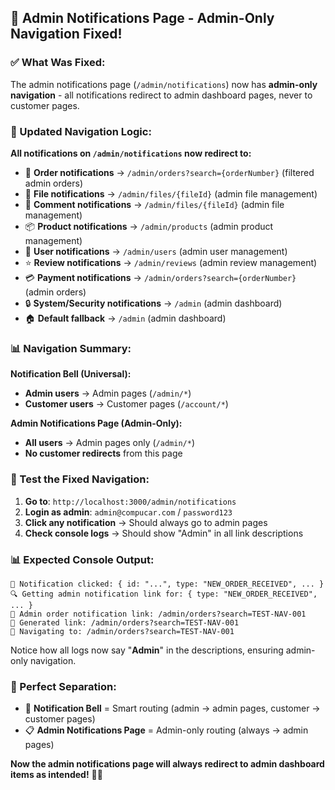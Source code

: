 ## 🎯 **Admin Notifications Page - Admin-Only Navigation Fixed!**

### **✅ What Was Fixed:**

The admin notifications page (`/admin/notifications`) now has **admin-only navigation** - all notifications redirect to admin dashboard pages, never to customer pages.

### **🔧 Updated Navigation Logic:**

**All notifications on `/admin/notifications` now redirect to:**

- 🛒 **Order notifications** → `/admin/orders?search={orderNumber}` (filtered admin orders)
- 📁 **File notifications** → `/admin/files/{fileId}` (admin file management)
- 💬 **Comment notifications** → `/admin/files/{fileId}` (admin file management)
- 📦 **Product notifications** → `/admin/products` (admin product management)
- 👥 **User notifications** → `/admin/users` (admin user management)
- ⭐ **Review notifications** → `/admin/reviews` (admin review management)
- 💳 **Payment notifications** → `/admin/orders?search={orderNumber}` (admin orders)
- 🔒 **System/Security notifications** → `/admin` (admin dashboard)
- 🏠 **Default fallback** → `/admin` (admin dashboard)

### **📊 Navigation Summary:**

**Notification Bell (Universal):**
- **Admin users** → Admin pages (`/admin/*`)
- **Customer users** → Customer pages (`/account/*`)

**Admin Notifications Page (Admin-Only):**
- **All users** → Admin pages only (`/admin/*`)
- **No customer redirects** from this page

### **🧪 Test the Fixed Navigation:**

1. **Go to**: `http://localhost:3000/admin/notifications`
2. **Login as admin**: `admin@compucar.com` / `password123`
3. **Click any notification** → Should always go to admin pages
4. **Check console logs** → Should show "Admin" in all link descriptions

### **📊 Expected Console Output:**

```
🔔 Notification clicked: { id: "...", type: "NEW_ORDER_RECEIVED", ... }
🔍 Getting admin notification link for: { type: "NEW_ORDER_RECEIVED", ... }
🛒 Admin order notification link: /admin/orders?search=TEST-NAV-001
🔗 Generated link: /admin/orders?search=TEST-NAV-001
🚀 Navigating to: /admin/orders?search=TEST-NAV-001
```

Notice how all logs now say "**Admin**" in the descriptions, ensuring admin-only navigation.

### **🎯 Perfect Separation:**

- 🔔 **Notification Bell** = Smart routing (admin → admin pages, customer → customer pages)
- 📋 **Admin Notifications Page** = Admin-only routing (always → admin pages)

**Now the admin notifications page will always redirect to admin dashboard items as intended!** 🎯✨
